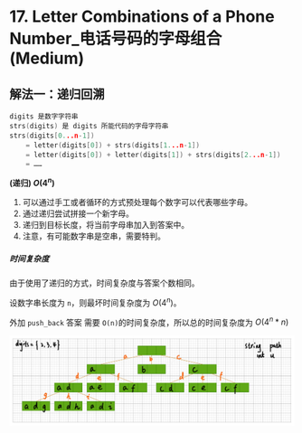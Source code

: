 # 17. Letter Combinations of a Phone Number_电话号码的字母组合 (Medium)



## 解法一：递归回溯



```cpp
digits 是数字字符串
strs(digits) 是 digits 所能代码的字母字符串
strs(digits[0...n-1])
    = letter(digits[0]) + strs(digits[1...n-1])
    = letter(digits[0]) + letter(digits[1]) + strs(digits[2...n-1])
    = ……
```



**(递归) $O(4^n)$**

1. 可以通过手工或者循环的方式预处理每个数字可以代表哪些字母。
2. 通过递归尝试拼接一个新字母。
3. 递归到目标长度，将当前字母串加入到答案中。
4. 注意，有可能数字串是空串，需要特判。

##### 时间复杂度

由于使用了递归的方式，时间复杂度与答案个数相同。

设数字串长度为 `n`，则最坏时间复杂度为 $O(4^n)$。

外加 `push_back` 答案 需要 `O(n)`的时间复杂度，所以总的时间复杂度为  $O(4^n * n)$


![solve](https://raw.githubusercontent.com/KimmiGYH/LeetCode_Notes_Public/master/Section05_Solutions/0017_Letter%20Combinations%20of%20a%20Phone%20Number_%E7%94%B5%E8%AF%9D%E5%8F%B7%E7%A0%81%E7%9A%84%E5%AD%97%E6%AF%8D%E7%BB%84%E5%90%88/solve.png)

